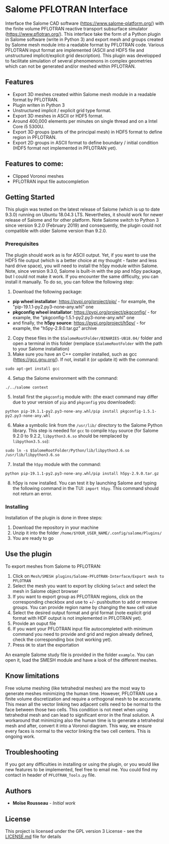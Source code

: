 # Salome PFLOTRAN Interface

Interface the Salome CAD software (https://www.salome-platform.org/) with the finite volume PFLOTRAN reactive transport subsurface simulator (https://www.pflotran.org/). This interface take the form of a Python plugin in Salome software (write in Python 3) and export mesh and groups created by Salome mesh module into a readable format by PFLOTRAN code. Various PFLOTRAN input format are implemented (ASCII and HDF5 file and unstructured implicit/explicit grid description). This plugin was developped to facilitate simulation of several phenomenons in complex geometries which can not be generated and/or meshed within PFLOTRAN. 

## Features
* Export 3D meshes created within Salome mesh module in a readable format by PFLOTRAN.
* Plugin writen in Python 3
* Unstructured implicit / explicit grid type format.
* Export 3D meshes in ASCII or HDF5 format.
* Around 400,000 elements per minutes on single thread and on a Intel Core i5 5300U.
* Export 3D groups (parts of the principal mesh) in HDF5 format to define region in PFLOTRAN.
* Export 2D groups in ASCII format to define boundary / initial condition (HDF5 format not implemented in PFLOTRAN yet).

## Features to come:
* Clipped Voronoi meshes
* PFLOTRAN input file autocompletion

## Getting Started

This plugin was tested on the latest release of Salome (which is up to date 9.3.0) running on Ubuntu 18.04.3 LTS. Nevertheles, it should work for newer release of Salome and for other platform. Note Salome switch to Python 3 since version 9.2.0 (February 2019) and consequently, the plugin could not compatible with older Salome version than 9.2.0.

### Prerequisites

The plugin should work as is for ASCII output. Yet, if you want to use the HDF5 file output (which is a better choice at my thought - faster and less hard drive space), you will need to install the h5py module within Salome. Note, since version 9.3.0, Salome is built-in with the pip and h5py package, but I could not make it work. If you encounter the same difficulty, you can install it manually. To do so, you can follow the following step:
1. Download the following package:
* **pip wheel installator**: https://pypi.org/project/pip/ - for example, the "pip-19.1.1-py2.py3-none-any.whl" one
* **pkgconfig wheel installator**: https://pypi.org/project/pkgconfig/ - for example, the "pkgconfig-1.5.1-py2.py3-none-any.whl" one
* and finally, the **h5py source**: https://pypi.org/project/h5py/ - for example, the "h5py-2.9.0.tar.gz" archive
2. Copy these files in the ```$SalomeRootFolder/BINARIES-UB18.04/``` folder and open a terminal in this folder (remplace ```$SalomeRootFolder``` with the path to your Salome installation)
3. Make sure you have an C++ compiler installed, such as gcc (https://gcc.gnu.org/). If not, install it (or update it) with the command: 
```
sudo apt-get install gcc
```
4. Setup the Salome environment with the command: 
```
./../salome context
```
5. Install first the ```pkgconfig``` module with: (the exact command may differ due to your version of `pip` and `pkgconfig` you downloaded): 
```
python pip-19.1.1-py2.py3-none-any.whl/pip install pkgconfig-1.5.1-py2.py3-none-any.whl
```
6. Make a symbolic link from the ```/usr/lib/``` directory to the Salome Python library. This step is needed for ```gcc``` to compile ```h5py``` source (for Salome 9.2.0 to 9.2.2, ```libpython3.6.so``` should be remplaced by ```libpython3.5.so```): 
```
sudo ln -s $SalomeRootFolder/Python/lib/libpython3.6.so /usr/lib/libpython3.6.so
```
7. Install the `h5py` module with the command: 
```
python pip-19.1.1-py2.py3-none-any.whl/pip install h5py-2.9.0.tar.gz
```
8. h5py is now installed. You can test it by launching Salome and typing the following command in the TUI: ```import h5py```. This command should not return an error.

### Installing

Installation of the plugin is done in three steps:
1. Download the repository in your machine
2. Unzip it into the folder `/home/$YOUR_USER_NAME/.config/salome/Plugins/`
3. You are ready to go

## Use the plugin

To export meshes from Salome to PFLOTRAN:
1. Click on `Mesh/SMESH plugins/Salome-PFLOTRAN-Interface/Export mesh to PFLOTRAN`
2. Select the mesh you want to export by clicking `Select` and select the mesh in Salome object browser
3. If you want to export group as PFLOTRAN regions, click on the corresponding checkbox and use to +/- pushbutton to add or remove groups. You can provide region name by changing the `Name` cell value
4. Select the desired output format and grid format (note explicit grid format with HDF output is not implemented in PFLOTRAN yet).
5. Provide an ouput file
6. If you want your PFLOTRAN input file autocompleted with minimum command you need to provide and grid and region already defined, check the corresponding box (not working yet).
7. Press `OK` to start the exportation

An example Salome study file is provided in the folder `example`. You can open it, load the SMESH module and have a look of the different meshes.

## Know limitations

Free volume meshing (like tetrahedral meshes) are the most way to generate meshes minimizing the human time. However, PFLOTRAN use a finite volume discretization and require a orthogonal mesh to be accurante. This mean all the vector linking two adjacent cells need to be normal to the face between those two cells. This condition is not meet when using tetrahedral mesh and can lead to significant error in the final solution.
A workaround that minimizing also the human time is to generate a tetrahedral mesh and after, convert it into a Voronoi diagram. This way, we ensure every faces is normal to the vector linking the two cell centers. This is ongoing work.

## Troubleshooting

If you got any difficulties in installing or using the plugin, or you would like new features to be implemented, feel free to email me. You could find my contact in header of ```PFLOTRAN_Tools.py``` file.

## Authors

* **Moïse Rousseau** - *Initial work*

## License

This project is licensed under the GPL version 3 License - see the [LICENSE.md](LICENSE.md) file for details


